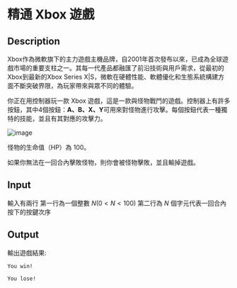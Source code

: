 # 精通 Xbox 遊戲
## Description
Xbox作為微軟旗下的主力遊戲主機品牌，自2001年首次發布以來，已成為全球遊戲市場的重要支柱之一。其每一代產品都融匯了前沿技術與用戶需求，從最初的Xbox到最新的Xbox Series X|S，微軟在硬體性能、軟體優化和生態系統構建方面不斷突破界限，為玩家帶來與眾不同的體驗。

你正在用控制器玩一款 Xbox 遊戲，這是一款與怪物戰鬥的遊戲。控制器上有許多按鈕，其中4個按鈕：**A、B、X、Y**可用來對怪物進行攻擊。每個按鈕代表一種獨特的技能，並且有其對應的攻擊力。

![image](https://github.com/user-attachments/assets/53699493-4ec3-41ab-b24a-d075eb4af36f)

怪物的生命值（HP）為 100。

如果你無法在一回合內擊敗怪物，則你會被怪物擊敗，並且輸掉遊戲。

## Input

輸入有兩行
第一行為一個整數 $N (0 < N < 100)$ 
第二行為 $N$ 個字元代表一回合內按下的按鍵次序


## Output

輸出遊戲結果:

`You win!`

`You lose!`
